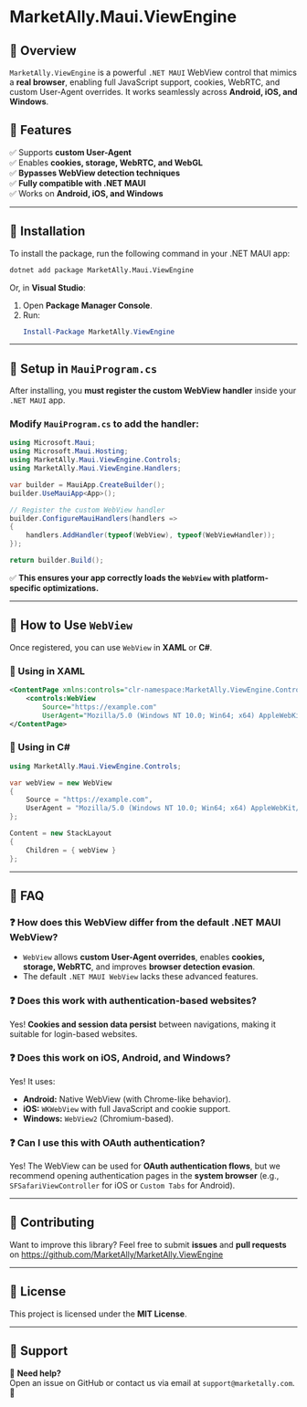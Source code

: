 # MarketAlly.Maui.ViewEngine

## 📢 Overview
`MarketAlly.ViewEngine` is a powerful `.NET MAUI` WebView control that mimics a **real browser**, enabling full JavaScript support, cookies, WebRTC, and custom User-Agent overrides. It works seamlessly across **Android, iOS, and Windows**.

## 🚀 Features
✅ Supports **custom User-Agent**  
✅ Enables **cookies, storage, WebRTC, and WebGL**  
✅ **Bypasses WebView detection techniques**  
✅ **Fully compatible with .NET MAUI**  
✅ Works on **Android, iOS, and Windows**  

---

## **📌 Installation**
To install the package, run the following command in your .NET MAUI app:
```sh
dotnet add package MarketAlly.Maui.ViewEngine
```
Or, in **Visual Studio**:
1. Open **Package Manager Console**.
2. Run:
   ```powershell
   Install-Package MarketAlly.ViewEngine
   ```

---

## **📌 Setup in `MauiProgram.cs`**
After installing, you **must register the custom WebView handler** inside your `.NET MAUI` app.

### **Modify `MauiProgram.cs` to add the handler:**
```csharp
using Microsoft.Maui;
using Microsoft.Maui.Hosting;
using MarketAlly.Maui.ViewEngine.Controls;
using MarketAlly.Maui.ViewEngine.Handlers;

var builder = MauiApp.CreateBuilder();
builder.UseMauiApp<App>();

// Register the custom WebView handler
builder.ConfigureMauiHandlers(handlers =>
{
    handlers.AddHandler(typeof(WebView), typeof(WebViewHandler));
});

return builder.Build();
```
✅ **This ensures your app correctly loads the `WebView` with platform-specific optimizations.**

---

## **📌 How to Use `WebView`**
Once registered, you can use `WebView` in **XAML** or **C#**.

### **🔹 Using in XAML**
```xml
<ContentPage xmlns:controls="clr-namespace:MarketAlly.ViewEngine.Controls;assembly=MarketAlly.ViewEngine">
    <controls:WebView 
        Source="https://example.com"
        UserAgent="Mozilla/5.0 (Windows NT 10.0; Win64; x64) AppleWebKit/537.36 (KHTML, like Gecko) Chrome/120.0.0.0 Safari/537.36"/>
</ContentPage>
```

### **🔹 Using in C#**
```csharp
using MarketAlly.Maui.ViewEngine.Controls;

var webView = new WebView
{
    Source = "https://example.com",
    UserAgent = "Mozilla/5.0 (Windows NT 10.0; Win64; x64) AppleWebKit/537.36 (KHTML, like Gecko) Chrome/120.0.0.0 Safari/537.36"
};

Content = new StackLayout
{
    Children = { webView }
};
```

---

## **📌 FAQ**
### ❓ **How does this WebView differ from the default .NET MAUI WebView?**
- `WebView` allows **custom User-Agent overrides**, enables **cookies, storage, WebRTC**, and improves **browser detection evasion**.
- The default `.NET MAUI WebView` lacks these advanced features.

### ❓ **Does this work with authentication-based websites?**
Yes! **Cookies and session data persist** between navigations, making it suitable for login-based websites.

### ❓ **Does this work on iOS, Android, and Windows?**
Yes! It uses:
- **Android:** Native WebView (with Chrome-like behavior).
- **iOS:** `WKWebView` with full JavaScript and cookie support.
- **Windows:** `WebView2` (Chromium-based).

### ❓ **Can I use this with OAuth authentication?**
Yes! The WebView can be used for **OAuth authentication flows**, but we recommend opening authentication pages in the **system browser** (e.g., `SFSafariViewController` for iOS or `Custom Tabs` for Android).

---

## **📌 Contributing**
Want to improve this library? Feel free to submit **issues** and **pull requests** on https://github.com/MarketAlly/MarketAlly.ViewEngine

---

## **📌 License**
This project is licensed under the **MIT License**.

---

## **📌 Support**
💬 **Need help?**  
Open an issue on GitHub or contact us via email at `support@marketally.com`. 🚀
